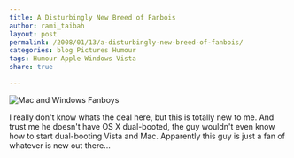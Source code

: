 ```yaml
---
title: A Disturbingly New Breed of Fanbois
author: rami_taibah
layout: post
permalink: /2008/01/13/a-disturbingly-new-breed-of-fanbois/
categories: blog Pictures Humour
tags: Humour Apple Windows Vista
share: true

---
```


![Mac and Windows Fanboys]({{site.baseurl}}/images/blog/mac-fanboi.jpg)

I really don't know whats the deal here, but this is totally new to me. And trust me he doesn't have OS X dual-booted, the guy wouldn't even know how to start dual-booting Vista and Mac. Apparently this guy is just a fan of whatever is new out there...
